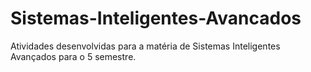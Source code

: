 # Sistemas-Inteligentes-Avancados
Atividades desenvolvidas para a matéria de Sistemas Inteligentes Avançados para o 5 semestre.
